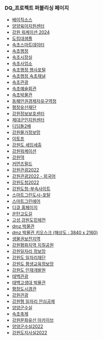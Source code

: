 

<h3>DQ_프로젝트 퍼블리싱 페이지</h3>
<ul>
  <li><a href="basic" target="_blank">베이직소스</a></li>
  <li><a href="childcare" target="_blank">양양육아지원센터</a></li>
  <li><a href="worknew" target="_blank">강원 워케이션 2024</a></li>
  <li><a href="drd/intro.html" target="_blank">도립대샘플</a></li>
  <li><a href="sokchodata" target="_blank">속초스마트데이터</a></li>
  <li><a href="sokchoportal" target="_blank">속초행정</a></li>
  <li><a href="sokchomayor" target="_blank">속초시장실</a></li>
  <li><a href="sokchooffice" target="_blank">속초사업소</a></li>
  <li><a href="sokchoevent" target="_blank">속초행정 행사포털</a></li>
  <li><a href="sokchochannel" target="_blank">속초행정 속초채널</a></li>
  <li><a href="sokchotour" target="_blank">속초관광</a></li>
  <li><a href="sokchoarthall" target="_blank">속초예술회관</a></li>
  <li><a href="sokchomuseum" target="_blank">속초박물관</a></li>
  <li><a href="efez" target="_blank">동해안권경제자유구역청</a></li>
  <li><a href="heritage" target="_blank">평창유산재단</a></li>
  <li><a href="isc" target="_blank">강원정보보호센터</a></li>
  <li><a href="soldier" target="_blank">제대군인지원센터</a></li>
  <li><a href="youth" target="_blank">디딤돌2배</a></li>
  <li><a href="gwcpn" target="_blank">강원물가정보망</a></li>
  <li><a href="eatof" target="_blank">이토프</a></li>
  <li><a href="contract" target="_blank">강원도 세입세출</a></li>
  <li><a href="worcation" target="_blank">강원워케이션</a></li>
  <li><a href="gwd" target="_blank">강원댁</a></li>
  <li><a href="comz-field" target="_blank">커먼즈필드</a></li>
  <li><a href="gwtour2022" target="_blank">강원관광2022</a></li>
  <li><a href="gwtour-foreign" target="_blank">강원관광2022 - 외국어</a></li>
  <li><a href="gwprovin" target="_blank">강원도청2022</a></li>
  <li><a href="gw-subsite" target="_blank">강원도청-부속사이트</a></li>
  <li><a href="greencity" target="_blank">스마트그린도시-포탈</a></li>
  <li><a href="gwair" target="_blank">스마트그린에어</a></li>
  <li><a href="idq2022/index_list.html" target="_blank">디큐 홈페이지</a></li>
  <li><a href="untan/index_list.html" target="_blank">운탄고도길</a></li>
  <li><a href="sports/index_list.html" target="_blank">고성 강원도민체전</a></li>
  <li><a href="dmz/index_list.html" target="_blank">dmz 박물관</a></li>
  <li><a href="work/index_list.html" target="_blank">dmz 박물관 키오스크 (해상도 : 3840 x 2160)</a></li>
  <li><a href="ecology/index_list.html" target="_blank">생물권보전지역</a></li>
  <li><a href="geopark/index_list.html" target="_blank">강원평화지역 지질공원</a></li>
  <li><a href="gwjob/index_list.html" target="_blank">강원일자리 정보망</a></li>
  <li><a href="foundation/index_list.html" target="_blank">강원도 일자리재단</a></li>
  <li><a href="eroom/index_list.html" target="_blank">강원도 평생교육정보망</a></li>
  <li><a href="gangwonedu/index_list.html" target="_blank">강원도 인재개발원</a></li>
  <li><a href="tour/index_list.html" target="_blank">태백관광</a></li>
  <li><a href="museum/index_list.html" target="_blank">태백고생대 박물관</a></li>
  <li><a href="urban/index_list.html" target="_blank">평창도시경관</a></li>
  <li><a href="gwtour/index_list.html" target="_blank">강원관광</a></li>
  <li><a href="job/index_list.html" target="_blank">강원형 일자리 안심공제</a></li>
  <li><a href="new_mayor/index_list.html" target="_blank">양양군수실</a></li>
  <li><a href="sokchofestival/index_list.html" target="_blank">속초축제</a></li>
  <li><a href="culture/index_list.html" target="_blank">강원문화유산 아카이브</a></li>
  <li><a href="mayor2022/index_list.html" target="_blank">양양군수실2022</a></li>
  <li><a href="governor/index_list.html" target="_blank">강원도지사실2022</a></li>
</ul>
